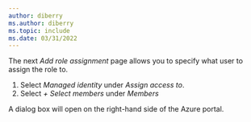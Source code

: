 ```yaml
---
author: diberry
ms.author: diberry
ms.topic: include
ms.date: 03/31/2022
---
```

The next *Add role assignment* page allows you to specify what user to assign the role to.

1. Select *Managed identity* under *Assign access to*.
1. Select *+ Select members* under *Members*

A dialog box will open on the right-hand side of the Azure portal.
